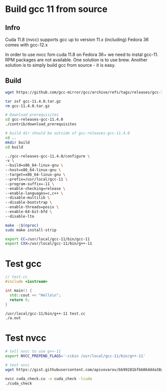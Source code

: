 # Build gcc 11 from source

## Infro

Cuda 11.8 (nvcc) supports gcc up to version 11.x (including)
Fedora 36 comes with gcc-12.x

In order to use nvcc fom cuda 11.8 on Fedora 36+ we need to instal gcc-11. RPM packages are not available. One solution is to use brew. Another solution is to simply build gcc from source - it is easy.


## Build
```bash
wget https://github.com/gcc-mirror/gcc/archive/refs/tags/releases/gcc-11.4.0.tar.gz

tar zxf gcc-11.4.0.tar.gz
rm gcc-11.4.0.tar.gz

# Download prerequisites
cd gcc-releases-gcc-11.4.0
./contrib/download_prerequisites

# build dir should be outside of gcc-releases-gcc-11.4.0
cd ..
mkdir build
cd build

../gcc-releases-gcc-11.4.0/configure \
-v \
--build=x86_64-linux-gnu \
--host=x86_64-linux-gnu \
--target=x86_64-linux-gnu \
--prefix=/usr/local/gcc-11 \
--program-suffix=-11 \
--enable-checking=release \
--enable-languages=c,c++ \
--disable-multilib \
--disable-bootstrap \
--enable-threads=posix \
--enable-64-bit-bfd \
--disable-lto

make -j$(nproc)
sudo make install-strip

export CC=/usr/local/gcc-11/bin/gcc-11
export CXX=/usr/local/gcc-11/bin/g++-11
```

# Test gcc

```c++
// test.cc
#include <iostream>

int main() {
  std::cout << "Hello\n";
  return 0;
}
```
``` bash
/usr/local/gcc-11/bin/g++-11 test.cc
./a.out
```
# Test nvcc
```bash
# tell nvcc to use g++-11
export NVCC_PREPEND_FLAGS='-ccbin /usr/local/gcc-11/bin/g++-11'

# test nvcc
wget https://gist.githubusercontent.com/apivovarov/bb99281bfbb864dda38a77110655cec2/raw/85acedf49e40d9c8cebe35a15e375e1b3d66a368/cuda_check.cu

nvcc cuda_check.cu -o cuda_check -lcuda
./cuda_check
```
